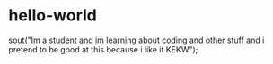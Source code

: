 # hello-world
sout("Im a student and im learning about coding and other stuff and i pretend to be good at this because i like it KEKW");
